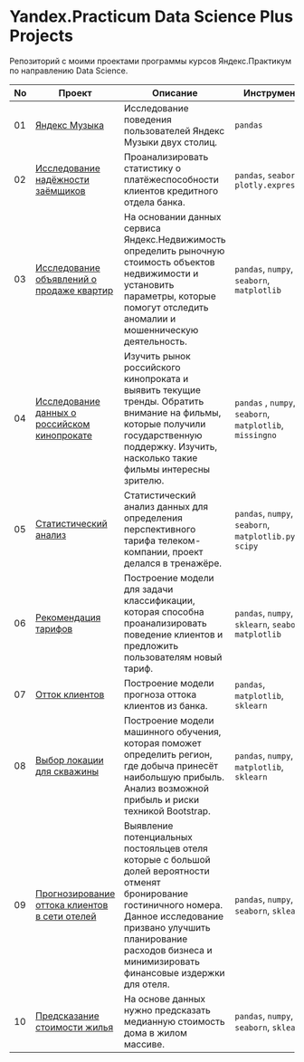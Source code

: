 # Yandex.Practicum Data Science Plus Projects
Репозиторий с моими проектами программы курсов Яндекс.Практикум по направлению Data Science.

|No |Проект            |Описание                                      |Инструменты
|---                   |---                       |---                |---
|01|[Яндекс Музыка](https://github.com/antoniksen/yandex_practicum/blob/main/01_yandex_music/yandex_music.ipynb)           |Исследование поведения пользователей Яндекс Музыки двух столиц. | `pandas`
|02|[Исследование надёжности заёмщиков](https://github.com/antoniksen/yandex_practicum/blob/main/02_borrowers/02_borrowers.ipynb)            |Проанализировать статистику о платёжеспособности клиентов кредитного отдела банка.     | `pandas`, `seaborn`, `plotly.express`
|03|[Исследование объявлений о продаже квартир](https://github.com/antoniksen/yandex_practicum/blob/main/03_real_estate/03_real_estate.ipynb)    |На основании данных сервиса Яндекс.Недвижимость определить рыночную стоимость объектов недвижимости и установить параметры, которые помогут отследить аномалии и мошенническую деятельность.     | `pandas`, `numpy`, `seaborn`, `matplotlib`
|04|[Исследование данных о российском кинопрокате](https://github.com/antoniksen/yandex_practicum/blob/main/04_movies/04_movies.ipynb) |Изучить рынок российского кинопроката и выявить текущие тренды. Обратить внимание на фильмы, которые получили государственную поддержку. Изучить, насколько такие фильмы интересны зрителю.     | `pandas` , `numpy`, `seaborn`, `matplotlib`, `missingno`
|05|[Статистический анализ](https://github.com/antoniksen/yandex_practicum/blob/main/05_stat_analysis/05_stat_analysis.ipynb)           |Статистический анализ данных для определения перспективного тарифа телеком-компании, проект делался в тренажёре.     |`pandas`, `numpy`, `seaborn`, `matplotlib.pyplot`, `scipy`
|06   |[Рекомендация тарифов](https://github.com/antoniksen/yandex_practicum/blob/main/06_mobile_tariffs/06_mobile_tariffs.ipynb)            |Построение модели для задачи классификации, которая способна проанализировать поведение клиентов и предложить пользователям новый тариф.    |`pandas`, `numpy`, `sklearn`, `seaborn`, `matplotlib`
|07      |[Отток клиентов](https://github.com/antoniksen/yandex_practicum/blob/main/07_churn/07_churn.ipynb)           |Построение модели прогноза оттока клиентов из банка.    | `pandas`, `matplotlib`, `sklearn`
|08         |[Выбор локации для скважины](https://github.com/antoniksen/yandex_practicum/blob/main/08_oil_derrick/08_oil_derrick.ipynb)             |Построение модели машинного обучения, которая поможет определить регион, где добыча принесёт наибольшую прибыль. Анализ возможной прибыль и риски техникой Bootstrap.     |`pandas`, `numpy`, `matplotlib`, `sklearn`
|09      |[Прогнозирование оттока клиентов в сети отелей](https://github.com/antoniksen/yandex_practicum/blob/main/09_hotel/09_hotel.ipynb)           |Выявление потенциальных постояльцев отеля которые с большой долей вероятности отменят бронирование гостиничного номера. Данное исследование призвано улучшить планирование расходов бизнеса и минимизировать финансовые издержки для отеля.     | `pandas`, `numpy`, `seaborn`, `sklearn`
|10      |[Предсказание стоимости жилья](https://github.com/antoniksen/yandex_practicum/blob/main/10_Real_estate/10_real_estate.ipynb)           |На основе данных нужно предсказать медианную стоимость дома в жилом массиве.     | `pandas`, `numpy`, `seaborn`, `sklearn`
